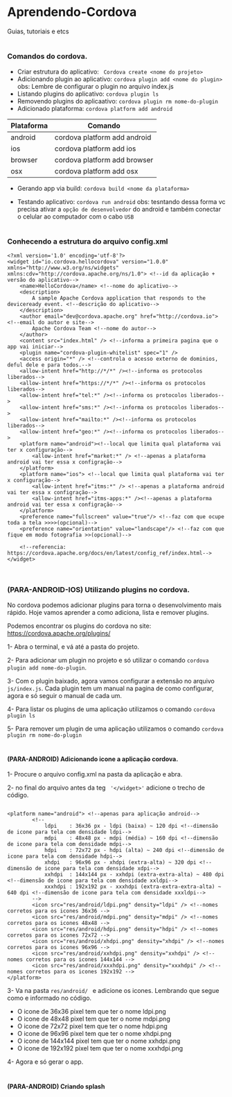 # Aprendendo-Cordova
Guias, tutoriais e etcs
#
### Comandos do cordova.
- Criar estrutura do aplicativo: ``` Cordova create <nome do projeto>```
- Adicionando plugin ao aplicativo: ``` cordova plugin add <nome do plugin> ``` obs: Lembre de configurar o plugin no arquivo index.js
- Listando plugins do aplicativo: ```cordova plugin ls```
- Removendo plugins do aplicaativo: ```cordova plugin rm nome-do-plugin```
- Adicionado plataforma: ```cordova platform add android```

| Plataforma | Comando |
| ------ | ------ |
| android | cordova platform add android|
| ios | cordova platform add ios|
| browser | cordova platform add browser  |
| osx | cordova platform add osx |

- Gerando app via build:  ```cordova build <nome da plataforma>``` 

- Testando aplicativo: ```cordova run android``` obs: tesntando dessa forma vc precisa ativar a ```opção de desenvolvedor``` do android e também conectar o celular ao computador com o cabo ```USB``` 


#
### Conhecendo a estrutura do arquivo config.xml
```
<?xml version='1.0' encoding='utf-8'?>
<widget id="io.cordova.hellocordova" version="1.0.0" xmlns="http://www.w3.org/ns/widgets" xmlns:cdv="http://cordova.apache.org/ns/1.0"> <!--id da aplicação + versão do aplicativo-->
    <name>HelloCordova</name> <!--nome do aplicativo-->
    <description>
        A sample Apache Cordova application that responds to the deviceready event. <!--descrição do aplicativo-->
    </description>
    <author email="dev@cordova.apache.org" href="http://cordova.io"> <!--email do autor e site-->
        Apache Cordova Team <!--nome do autor-->
    </author>
    <content src="index.html" /> <!--informa a primeira pagina que o app vai iniciar-->
    <plugin name="cordova-plugin-whitelist" spec="1" />
    <access origin="*" /> <!--controla o acesso externo de dominios, deful dele e para todos.-->
    <allow-intent href="http://*/*" /><!--informa os protocolos liberados-->
    <allow-intent href="https://*/*" /><!--informa os protocolos liberados-->
    <allow-intent href="tel:*" /><!--informa os protocolos liberados-->
    <allow-intent href="sms:*" /><!--informa os protocolos liberados-->
    <allow-intent href="mailto:*" /><!--informa os protocolos liberados-->
    <allow-intent href="geo:*" /><!--informa os protocolos liberados-->
    <platform name="android"><!--local que limita qual plataforma vai ter x configuração-->
        <allow-intent href="market:*" /> <!--apenas a plataforma android vai ter essa x configração-->
    </platform>
    <platform name="ios"> <!--local que limita qual plataforma vai ter x configuração-->
        <allow-intent href="itms:*" /> <!--apenas a plataforma android vai ter essa x configração-->
        <allow-intent href="itms-apps:*" /><!--apenas a plataforma android vai ter essa x configração-->
    </platform>
    <preference name="fullscreen" value="true"/> <!--faz com que ocupe toda a tela >>>>(opcional)-->
    <preference name="orientation" value="landscape"/> <!--faz com que fique em modo fotografia >>(opcional)-->

    <!--referencia: https://cordova.apache.org/docs/en/latest/config_ref/index.html-->
</widget>


```

#

### (PARA-ANDROID-IOS)  Utilizando plugins no cordova.
No cordova podemos adicionar plugins para torna o desenvolvimento mais rápido. Hoje vamos aprender a como adiciona, lista e remover plugins.

Podemos encontrar os plugins do cordova no site: https://cordova.apache.org/plugins/ 

1-	Abra o terminal, e vá até a pasta do projeto.

2-	Para adicionar um plugin no projeto e só utilizar o comando ```cordova plugin add nome-do-plugin```. 

3-	Com o plugin baixado, agora vamos configurar a extensão no arquivo ```js/index.js```. Cada plugin tem um manual na pagina de como configurar, agora e só seguir o manual de cada um. 

4-	 Para listar os plugins de uma aplicação utilizamos o comando ```cordova plugin ls```

5-	Para remover um plugin de uma aplicação utilizamos o comando ```cordova plugin rm nome-do-plugin```



#
#### (PARA-ANDROID) Adicionando icone a aplicação cordova.

1- Procure o arquivo config.xml na pasta da aplicação e abra.

2- no final do arquivo antes da teg ``` '</widget>'``` adicione o trecho de código.

```
  
<platform name="android"> <!--apenas para aplicação android--> 
        <!--
            ldpi    : 36x36 px - ldpi (baixa) ~ 120 dpi <!--dimensão de icone para tela com densidade ldpi-->
            mdpi    : 48x48 px - mdpi (média) ~ 160 dpi <!--dimensão de icone para tela com densidade mdpi-->
            hdpi    : 72x72 px - hdpi (alta) ~ 240 dpi <!--dimensão de icone para tela com densidade hdpi-->
            xhdpi   : 96x96 px - xhdpi (extra-alta) ~ 320 dpi <!--dimensão de icone para tela com densidade xdpi-->
            xxhdpi  : 144x144 px - xxhdpi (extra-extra-alta) ~ 480 dpi <!--dimensão de icone para tela com densidade xxldpi-->
            xxxhdpi : 192x192 px - xxxhdpi (extra-extra-extra-alta) ~ 640 dpi <!--dimensão de icone para tela com densidade xxxldpi-->
        -->
        <icon src="res/android/ldpi.png" density="ldpi" /> <!--nomes corretos para os icones 36x36 -->
        <icon src="res/android/mdpi.png" density="mdpi" /> <!--nomes corretos para os icones 48x48 -->
        <icon src="res/android/hdpi.png" density="hdpi" /> <!--nomes corretos para os icones 72x72 -->
        <icon src="res/android/xhdpi.png" density="xhdpi" /> <!--nomes corretos para os icones 96x96 -->
        <icon src="res/android/xxhdpi.png" density="xxhdpi" /> <!--nomes corretos para os icones 144x144 -->
        <icon src="res/android/xxxhdpi.png" density="xxxhdpi" /> <!--nomes corretos para os icones 192x192 -->
</platform>
```
3- Va na pasta ```res/android/ ``` e adicione os icones. Lembrando que segue como e informado no código.

 - O icone de 36x36 pixel tem que ter o nome ldpi.png
 - O icone de 48x48 pixel tem que ter o nome mdpi.png
 - O icone de 72x72 pixel tem que ter o nome hdpi.png
 - O icone de 96x96 pixel tem que ter o nome xhdpi.png
 - O icone de 144x144 pixel tem que ter o nome xxhdpi.png
 - O icone de 192x192 pixel tem que ter o nome xxxhdpi.png
 
 4- Agora e só gerar o app.
 #
 
 #### (PARA-ANDROID)  Criando splash
 
 
